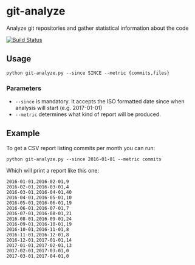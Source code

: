 # git-analyze

Analyze git repositories and gather statistical information about the code

[![Build Status](https://travis-ci.org/ngeor/git-analyze.svg?branch=master)](https://travis-ci.org/ngeor/git-analyze)

## Usage

```
python git-analyze.py --since SINCE --metric {commits,files}
```

### Parameters

-   `--since` is mandatory. It accepts the ISO formatted date since when
    analysis will start (e.g. 2017-01-01)
-   `--metric` determines what kind of report will be produced.

## Example

To get a CSV report listing commits per month you can run:

```
python git-analyze.py --since 2016-01-01 --metric commits
```

Which will print a report like this one:

```
2016-01-01,2016-02-01,9
2016-02-01,2016-03-01,4
2016-03-01,2016-04-01,40
2016-04-01,2016-05-01,10
2016-05-01,2016-06-01,19
2016-06-01,2016-07-01,7
2016-07-01,2016-08-01,21
2016-08-01,2016-09-01,24
2016-09-01,2016-10-01,19
2016-10-01,2016-11-01,8
2016-11-01,2016-12-01,8
2016-12-01,2017-01-01,14
2017-01-01,2017-02-01,13
2017-02-01,2017-03-01,0
2017-03-01,2017-04-01,0
```
